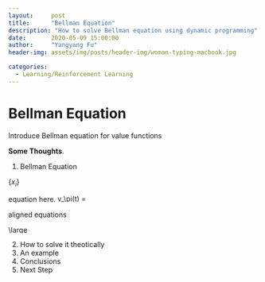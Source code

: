 ```yaml
---
layout:     post
title:      "Bellman Equation"
description: "How to solve Bellman equation using dynamic programming"
date:       2020-05-09 15:00:00
author:     "Yangyang Fu"
header-img: assets/img/posts/header-img/woman-typing-macbook.jpg

categories:
  - Learning/Reinforcement Learning
---
```


# Bellman Equation

Introduce Bellman equation for value functions

**Some Thoughts**.

1. Bellman Equation

$\{ x_i \}$



equation here. <img src="https://latex.codecogs.com/svg.latex?v_\pi(t)&space;=&space;\mathbb{E}" title="v_\pi(t) = \mathbb{E}" width="60" height="15" />

aligned equations

<img src="https://latex.codecogs.com/svg.latex?\large&space;\begin{align*}&space;h&space;&&space;=&space;s&space;\\&space;&&space;=&space;as&space;\\&space;&&space;=&space;sssss&space;\\&space;\end{align*}" title="\large \begin{align*} h & = s \\ & = as \\ & = sssss \\ \end{align*}" width="60" height="15" />

2. How to solve it theotically
3. An example
4. Conclusions
5. Next Step
